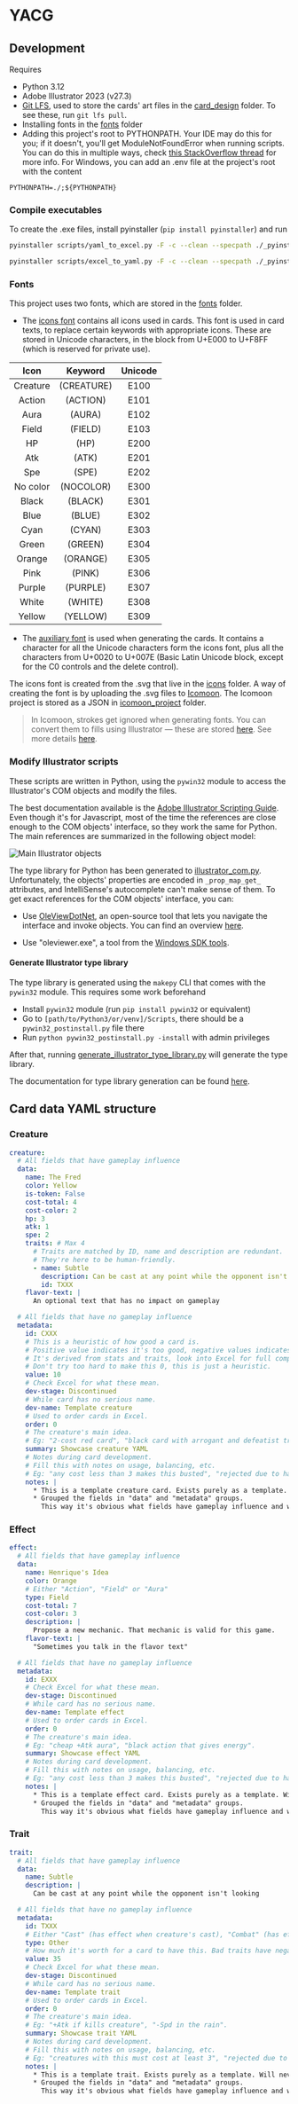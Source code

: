 # YACG

## Development

Requires

- Python 3.12
- Adobe Illustrator 2023 (v27.3)
- [Git LFS](https://git-lfs.com/), used to store the cards' art files in the [card_design](card_design/card_arts)
  folder. To see these, run `git lfs pull`.
- Installing fonts in the [fonts](/card_design/fonts) folder
- Adding this project's root to PYTHONPATH. Your IDE may do this for you; if it doesn't, you'll get ModuleNotFoundError
  when running scripts. You can do this in multiple ways,
  check [this StackOverflow thread](https://stackoverflow.com/questions/53653083/how-to-correctly-set-pythonpath-for-visual-studio-code)
  for more info. For Windows, you can add an .env file at the project's root with the content

```
PYTHONPATH=./;${PYTHONPATH}
```

### Compile executables

To create the .exe files, install pyinstaller (`pip install pyinstaller`) and run

```bash
pyinstaller scripts/yaml_to_excel.py -F -c --clean --specpath ./_pyinstaller_cache/ --distpath ./ --workpath ./_pyinstaller_cache/
```

```bash
pyinstaller scripts/excel_to_yaml.py -F -c --clean --specpath ./_pyinstaller_cache/ --distpath ./ --workpath ./_pyinstaller_cache/
```

### Fonts

This project uses two fonts, which are stored in the [fonts](/card_design/fonts) folder.

- The [icons font](./card_design/fonts/YACG-Icons.ttf) contains all icons used in cards. This font is used in card
  texts, to replace certain keywords with appropriate icons. These are stored in Unicode characters, in the block from
  U+E000 to U+F8FF (which is reserved for private use).

| **Icon** | **Keyword** | **Unicode** |
|:--------:|:-----------:|:-----------:|
| Creature | (CREATURE)  |    E100     |
|  Action  |  (ACTION)   |    E101     |
|   Aura   |   (AURA)    |    E102     |
|  Field   |   (FIELD)   |    E103     |
|    HP    |    (HP)     |    E200     |
|   Atk    |    (ATK)    |    E201     |
|   Spe    |    (SPE)    |    E202     |
| No color |  (NOCOLOR)  |    E300     |
|  Black   |   (BLACK)   |    E301     |
|   Blue   |   (BLUE)    |    E302     |
|   Cyan   |   (CYAN)    |    E303     |
|  Green   |   (GREEN)   |    E304     |
|  Orange  |  (ORANGE)   |    E305     |
|   Pink   |   (PINK)    |    E306     |
|  Purple  |  (PURPLE)   |    E307     |
|  White   |   (WHITE)   |    E308     |
|  Yellow  |  (YELLOW)   |    E309     |

- The [auxiliary font](./card_design/fonts/YACG-Auxiliary.ttf) is used when generating the cards. It contains a
  character for all the Unicode characters form the icons font, plus all the characters from U+0020 to U+007E (Basic
  Latin Unicode block, except for the C0 controls and the delete control).

The icons font is created from the .svg that live in the [icons](./card_design/icons) folder. A way of creating the font
is by uploading the .svg files to [Icomoon](https://icomoon.io/). The Icomoon project is stored as a JSON
in [icomoon_project](/card_design/icomoon_project/) folder.
> In Icomoon, strokes get ignored when generating fonts. You can convert them to fills using Illustrator — these are
> stored [here](/card_design/icons/expanded). See more details [here](https://icomoon.io/docs/#stroke-to-fill).

### Modify Illustrator scripts

These scripts are written in Python, using the `pywin32` module to access the Illustrator's COM objects and modify the
files.

The best documentation available is
the [Adobe Illustrator Scripting Guide](https://ai-scripting.docsforadobe.dev/jsobjref/javascript-object-reference.html).
Even though it's for Javascript, most of the time the references are close enough to the COM objects' interface, so they
work the same for Python. The main references are summarized in the following object model:

![Main Illustrator objects](illustrator_object_model.png)

The type library for Python has been generated to [illustrator_com.py](./scripts/yacg_python/illustrador_com.py).
Unfortunately,
the objects' properties are encoded in `_prop_map_get_` attributes, and IntelliSense's autocomplete can't make sense of
them. To get exact references for the COM objects' interface, you can:

- Use [OleViewDotNet](https://github.com/tyranid/oleviewdotnet), an open-source tool that lets you navigate the
  interface and invoke objects. You can find an overview [here](https://stackoverflow.com/a/42944052).

- Use "oleviewer.exe", a tool from
  the [Windows SDK tools](https://developer.microsoft.com/en-us/windows/downloads/windows-sdk/).

#### Generate Illustrator type library

The type library is generated using the `makepy` CLI that comes with the `pywin32` module. This requires some work
beforehand

- Install `pywin32` module (run `pip install pywin32` or equivalent)
- Go to `[path/to/Python3/or/venv]/Scripts`, there should be a `pywin32_postinstall.py` file there
- Run `python pywin32_postinstall.py -install` with admin privileges

After that, running [generate_illustrator_type_library.py](./scripts/generate_illustrator_type_library.py) will generate
the type library.

The documentation for type library generation can be
found [here](https://timgolden.me.uk/pywin32-docs/html/com/win32com/HTML/QuickStartClientCom.html).

## Card data YAML structure

### Creature

```yaml
creature:
  # All fields that have gameplay influence
  data:
    name: The Fred
    color: Yellow
    is-token: False
    cost-total: 4
    cost-color: 2
    hp: 3
    atk: 1
    spe: 2
    traits: # Max 4
      # Traits are matched by ID, name and description are redundant.
      # They're here to be human-friendly.
      - name: Subtle
        description: Can be cast at any point while the opponent isn't looking
        id: TXXX
    flavor-text: |
      An optional text that has no impact on gameplay

  # All fields that have no gameplay influence
  metadata:
    id: CXXX
    # This is a heuristic of how good a card is.
    # Positive value indicates it's too good, negative values indicates it's too bad.
    # It's derived from stats and traits, look into Excel for full computation.
    # Don't try too hard to make this 0, this is just a heuristic.
    value: 10
    # Check Excel for what these mean.
    dev-stage: Discontinued
    # While card has no serious name.
    dev-name: Template creature
    # Used to order cards in Excel.
    order: 0
    # The creature's main idea.
    # Eg: "2-cost red card", "black card with arrogant and defeatist traits, seems funny".
    summary: Showcase creature YAML
    # Notes during card development.
    # Fill this with notes on usage, balancing, etc.
    # Eg: "any cost less than 3 makes this busted", "rejected due to having no counter-play", "value is -20 but that's fine, Haste + Moxie makes up for it").
    notes: |
      * This is a template creature card. Exists purely as a template. Will never be printed. Isn't that so sad?
      * Grouped the fields in "data" and "metadata" groups.
        This way it's obvious what fields have gameplay influence and what fields don't.
```

### Effect

```yaml
effect:
  # All fields that have gameplay influence
  data:
    name: Henrique's Idea
    color: Orange
    # Either "Action", "Field" or "Aura"
    type: Field
    cost-total: 7
    cost-color: 3
    description: |
      Propose a new mechanic. That mechanic is valid for this game.
    flavor-text: |
      "Sometimes you talk in the flavor text"

  # All fields that have no gameplay influence
  metadata:
    id: EXXX
    # Check Excel for what these mean.
    dev-stage: Discontinued
    # While card has no serious name.
    dev-name: Template effect
    # Used to order cards in Excel.
    order: 0
    # The creature's main idea.
    # Eg: "cheap +Atk aura", "black action that gives energy".
    summary: Showcase effect YAML
    # Notes during card development.
    # Fill this with notes on usage, balancing, etc.
    # Eg: "any cost less than 3 makes this busted", "rejected due to having no counter-play", "changed colors, fits blue more").
    notes: |
      * This is a template effect card. Exists purely as a template. Will never be printed. Isn't that so sad?
      * Grouped the fields in "data" and "metadata" groups.
        This way it's obvious what fields have gameplay influence and what fields don't.
```

### Trait

```yaml
trait:
  # All fields that have gameplay influence
  data:
    name: Subtle
    description: |
      Can be cast at any point while the opponent isn't looking

  # All fields that have no gameplay influence
  metadata:
    id: TXXX
    # Either "Cast" (has effect when creature's cast), "Combat" (has effect when creature is in battle) or "Other".
    type: Other
    # How much it's worth for a card to have this. Bad traits have negative value
    value: 35
    # Check Excel for what these mean.
    dev-stage: Discontinued
    # While card has no serious name.
    dev-name: Template trait
    # Used to order cards in Excel.
    order: 0
    # The creature's main idea.
    # Eg: "+Atk if kills creature", "-Spd in the rain".
    summary: Showcase trait YAML
    # Notes during card development.
    # Fill this with notes on usage, balancing, etc.
    # Eg: "creatures with this must cost at least 3", "rejected due to having no counter-play", "can't be paired with arrogance".
    notes: |
      * This is a template trait. Exists purely as a template. Will never be used. Isn't that so sad?
      * Grouped the fields in "data" and "metadata" groups.
        This way it's obvious what fields have gameplay influence and what fields don't.
```